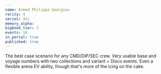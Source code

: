 ```yaml
---
name: Armed Philippa Georgiou
rarity: 4
series: dsc
memory_alpha:
bigbook_tier: 2
events: 16
in_portal: true
published: true
---
```


The best case scenario for any CMD/DIP/SEC crew. Very usable base and voyage numbers with two collections and variant + Disco events. Even a flexible arena EV ability, though that's more of the icing on the cake.
